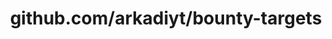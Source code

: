 ---
layout: post
title: github.com/arkadiyt/bounty-targets
categories: link
tags: [انگلیسی, گیت‌هاب, برنامه‌نویسی]
---